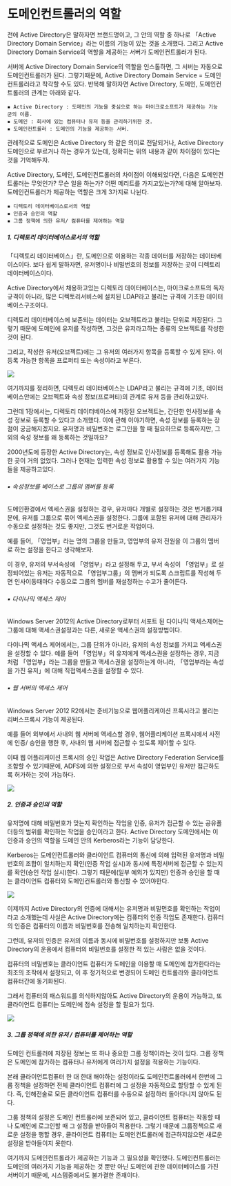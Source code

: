 # 도메인컨트롤러의 역할

전에 Active Directory은 말하자면 브랜드명이고, 그 안의 역할 중 하나로
「Active Directory Domain Service」라는 이름의 기능이 있는 것을 소개했다. 
그리고 Active Directory Domain Service의 역할을 제공하는 서버가 도메인컨트롤러가 된다.

서버에 Active Directory Domain Service의 역할을 인스톨하면, 그 서버는 자동으로 도메인컨트롤러가 된다. 그렇기때문에, Active Directory Domain Service = 도메인 컨트롤러라고 착각할 수도 있다. 반복해 말하자면 Active Directory, 도메인, 도메인컨트롤러의 관계는 아래와 같다.

	▪ Active Directory : 도메인의 기능을 중심으로 하는 마이크로소프트가 제공하는 기능 군의 이름.
	▪ 도메인 : 회사에 있는 컴퓨터나 유저 등을 관리하기위한 것.
    ▪ 도메인컨트롤러 : 도메인의 기능을 제공하는 서버.

관례적으로 도메인은 Active Directory 와 같은 의미로 전달되거나, Active Directory 도메인으로 부르거나 하는 경우가 있는데, 정확히는 위의 내용과 같이 차이점이 있다는 것을 기억해두자.

Active Directory, 도메인, 도메인컨트롤러의 차이점이 이해되었다면, 
다음은 도메인컨트롤러는 무엇인가? 무슨 일을 하는가? 어떤 메리트를 가지고있는가?에 대해 알아보자. 도메인컨트롤러가 제공하는 역할은 크게 3가지로 나뉜다. 

	▪ 디렉토리 데이터베이스로서의 역할
	▪ 인증과 승인의 역할
	▪ 그룹 정책에 의한 유저/ 컴퓨터를 제어하는 역할


##### 1. 디렉토리 데이터베이스로서의 역할

「디렉토리 데이터베이스」란, 도메인으로 이용하는 각종 데이터를 저장하는 데이터베이스이다. 보다 쉽게 말하자면, 유저명이나 비밀번호의 정보를 저장하는 곳이 디렉토리 데이터베이스이다. 

Active Directory에서 채용하고있는 디렉토리 데이터베이스는, 마이크로소프트의 독자규격이 아니라, 많은 디렉토리서비스에 설치된 LDAP라고 불리는 규격에 기초한 데이터베이스구조이다.

디렉토리 데이터베이스에 보존되는 데이터는 오브젝트라고 불리는 단위로 저장된다. 
그렇기 때문에 도메인에 유저를 작성하면, 그것은 유저라고하는 종류의 오브젝트를 작성한 것이 된다. 

그리고, 작성한 유저(오브젝트)에는 그 유저의 여러가지 항목을 등록할 수 있게 된다. 이 등록 가능한 항목을 프로퍼티 또는 속성이라고 부른다. 

![](image/ad_03/img01.png)

여기까지를 정리하면, 디렉토리 데이터베이스는 LDAP라고 불리는 규격에 기초,  데이터베이스안에는 오브젝트와 속성 정보(프로퍼티)의 관계로 유저 등을 관리하고있다.

그런데 1장에서는, 디렉토리 데이터베이스에 저장된 오브젝트는, 간단한 인사정보를 속성 정보로 등록할 수 있다고 소개했다. 이에 관해 이야기하면, 속성 정보를 등록하는 장점이 궁금해지겠지요. 유저명과 비밀번호는 로그인을 할 때 필요하므로 등록하지만, 그 외의 속성 정보를 왜 등록하는 것일까요?

2000년도에 등장한 Active Directory는, 속성 정보로 인사정보를 등록해도 활용 가능한 곳이 거의 없었다. 그러나 현재는 입력한 속성 정보로 활용할 수 있는 여러가지 기능들을 제공하고있다. 

###### ▪ 속성정보를 베이스로 그룹의 멤버를 등록

도메인환경에서 엑세스권을 설정하는 경우, 유저마다 개별로 설정하는 것은 번거롭기때문에, 유저를 그룹으로 묶어 엑세스권을 설정한다. 그룹에 포함된 유저에 대해 관리자가 수동으로 설정하는 것도 좋지만, 그것도 번거로운 작업이다.

예를 들어, 「영업부」라는 명의 그룹을 만들고, 영업부의 유저 전원을 이 그룹의 멤버로 하는 설정을 한다고 생각해보자.

이 경우, 유저의 부서속성에 「영업부」라고 설정해 두고, 부서 속성이 「영업부」로 설정되어있는 유저는 자동적으로 「영업부그룹」의 멤버가 되도록 스크립트를 작성해 두면 인사이동때마다 수동으로 그룹의 멤버를 재설정하는 수고가 줄어든다. 

###### ▪ 다이나믹 액세스 제어

Windows Server 2012의 Active Directory로부터 서포트 된 다이나믹 액세스제어는 그룹에 대해 액세스권설정과는 다른, 새로운 액세스권의 설정방법이다.

다이나믹 액세스 제어에서는, 그룹 단위가 아니라, 유저의 속성 정보를 가지고 액세스권을 설정할 수 있다. 예를 들어 「영업부」의 유저에게 액세스권을 설정하는 경우, 지금처럼 「영업부」라는 그룹을 만들고 액세스권을 설정하는게 아니라, 「영업부라는 속성을 가진 유저」에 대해 직접액세스권을 설정할 수 있다.

###### ▪ 웹 서버의 액세스 제어

Windows Server 2012 R2에서는 준비기능으로 웹어플리케이션 프록시라고 불리는  리버스프록시 기능이 제공된다.

예를 들어 외부에서 사내의 웹 서버에 액세스할 경우, 웹어플리케이션 프록시에서 사전에 인증/ 승인을 행한 후, 사내의 웹 서버에 접근할 수 있도록 제어할 수 있다.

이때 웹 어플리케이션 프록시의 승인 작업은 Active Directory Federation Service를 조합할 수 있기때문에, ADFS에 의한 설정으로 부서 속성이 영업부인 유저만 접근하도록 허가하는 것이 가능하다.

![](image/ad_03/img02.png)


##### 2. 인증과 승인의 역할

유저명에 대해 비밀번호가 맞는지 확인하는 작업을 인증, 유저가 접근할 수 있는 공유폴더등의 범위를 확인하는 작업을 승인이라고 한다. Active Directory 도메인에서는 이 인증과 승인의 역할을 도메인 안의 Kerberos라는 기능이 담당한다.

Kerberos는 도메인컨트롤러와 클라이언트 컴퓨터의 통신에 의해 입력된 유저명과 비밀번호의 조합이 일치하는지 확인(인증 작업 실시)과 동시에 특정서버에 접근할 수 있는지를 확인(승인 작업 실시)한다.  그렇기 때문에(일부 예외가 있지만) 인증과 승인을 할 때는 클라이언트 컴퓨터와 도메인컨트롤러와 통신할 수 있어야한다. 

![](image/ad_03/img03.png)

이제까지 Active Directory의 인증에 대해서는 유저명과 비밀먼호를 확인하는 작업이라고 소개했는데 사실은 Active Directory에는 컴퓨터의 인증 작업도 존재한다. 컴퓨터의 인증은 컴퓨터의 이름과 비밀번호를 전송해 일치하는지 확인한다. 

그런데, 유저의 인증은 유저의 이름과 동시에 비밀번호를 설정하지만 보통 Active Directory의 운용에서 컴퓨터의 비밀번호를 설정한 적 있는 사람은 없을 것이다.

컴퓨터의 비밀번호는 클라이언트 컴퓨터가 도메인을 이용할 때 도메인에 참가한다라는 최조의 조작에서 설정되고,  이 후 정기적으로 변경되어 도메인 컨트롤라와 클라이언트 컴퓨터간에 동기화된다. 

그래서 컴퓨터의 패스워드를 의식하지않아도 Active Directory의 운용이 가능하고, 또 클라이언트 컴퓨터는 도메인에 접속 설정을 할 필요가 있다. 

![](image/ad_03/img04.png)

##### 3. 그룹 정책에 의한 유저 / 컴퓨터를 제어하는 역할

도메인 컨트롤러에 저장된 정보는 또 하나 중요한 그룹 정책이라는 것이 있다. 그룹 정책은 도메인에 참가하는 컴퓨터나 유저에게 여러가지 설정을 적용하는 기능이다.

본래 클라이언트컴퓨터 한 대 한대 해야하는 설정이라도 도메인컨트롤러에서 한번에 그룹 정책을 설정하면 전체 클라이언트 컴퓨터에 그 설정을 자동적으로 할당할 수 있게 된다.  즉, 인해전술로 모든 클라이언트 컴퓨터를 수동으로 설정하러 돌아다니지 않아도 된다. 

그룹 정책의 설정은 도메인 컨트롤러에 보존되어 있고, 클라이언트 컴퓨터는 작동할 때나 도메인에 로그인할 때 그 설정을 받아들여 적용한다. 그렇기 때문에 그룹정책으로 새로운 설정을 행할 경우, 클라이언트 컴퓨터는 도메인컨트롤러에 접근하지않으면 새로운 설정을 받아들이지 못한다.

여기까지 도메인컨트롤라가 제공하는 기능과 그 필요성을 확인했다.  도메인컨트롤러는 도메인의 여러가지 기능을 제공하는 것 뿐만 아닌 도메인에 관한 데이터베이스를 가진 서버이기 때문에, 시스템중에서도 불가결한 존재이다.


































